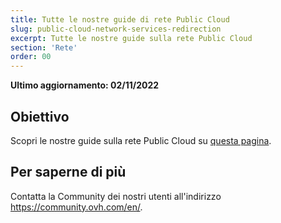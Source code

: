 ```yaml
---
title: Tutte le nostre guide di rete Public Cloud
slug: public-cloud-network-services-redirection
excerpt: Tutte le nostre guide sulla rete Public Cloud
section: 'Rete'
order: 00
---
```


**Ultimo aggiornamento: 02/11/2022**

## Obiettivo

Scopri le nostre guide sulla rete Public Cloud su [questa pagina](https://docs.ovh.com/it/publiccloud/network-services/).

## Per saperne di più

Contatta la Community dei nostri utenti all'indirizzo <https://community.ovh.com/en/>.